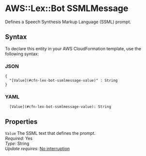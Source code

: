 # AWS::Lex::Bot SSMLMessage<a name="aws-properties-lex-bot-ssmlmessage"></a>

Defines a Speech Synthesis Markup Language \(SSML\) prompt\.

## Syntax<a name="aws-properties-lex-bot-ssmlmessage-syntax"></a>

To declare this entity in your AWS CloudFormation template, use the following syntax:

### JSON<a name="aws-properties-lex-bot-ssmlmessage-syntax.json"></a>

```
{
  "[Value](#cfn-lex-bot-ssmlmessage-value)" : String
}
```

### YAML<a name="aws-properties-lex-bot-ssmlmessage-syntax.yaml"></a>

```
  [Value](#cfn-lex-bot-ssmlmessage-value): String
```

## Properties<a name="aws-properties-lex-bot-ssmlmessage-properties"></a>

`Value`  <a name="cfn-lex-bot-ssmlmessage-value"></a>
The SSML text that defines the prompt\.  
*Required*: Yes  
*Type*: String  
*Update requires*: [No interruption](https://docs.aws.amazon.com/AWSCloudFormation/latest/UserGuide/using-cfn-updating-stacks-update-behaviors.html#update-no-interrupt)